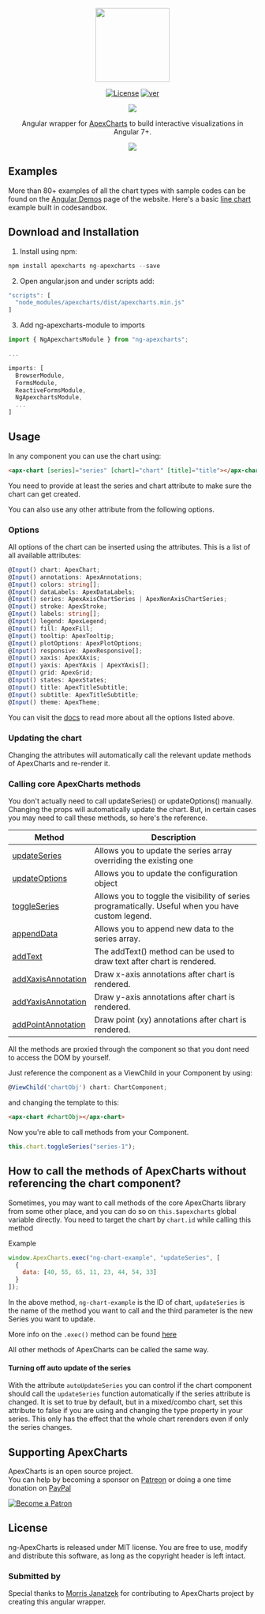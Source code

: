 <p align="center">
  <img src="https://apexcharts.com/media/ng-apexcharts.png" height="150" />
</p>

<p align="center">
  <a href="https://github.com/apexcharts/ng-apexcharts/blob/master/LICENSE"><img src="https://img.shields.io/badge/License-MIT-brightgreen.svg" alt="License"></a>
  <a href="https://www.npmjs.com/package/ng-apexcharts"><img src="https://img.shields.io/npm/v/ng-apexcharts.svg" alt="ver"></a>
</p>

<p align="center">
  <a href="https://twitter.com/intent/tweet?text=ng-ApexCharts%20An%20Angular%20Chart%20library%20built%20on%20ApexCharts.js&url=https://www.apexcharts.com&hashtags=javascript,charts,angular,apexcharts"><img src="https://img.shields.io/twitter/url/http/shields.io.svg?style=social"> </a>
</p>

<p align="center">Angular wrapper for <a href="https://github.com/apexcharts/apexcharts.js">ApexCharts</a> to build interactive visualizations in Angular 7+.</p>

<p align="center"><a href="https://apexcharts.com/angular-chart-demos/"><img src="https://apexcharts.com/media/apexcharts-banner.png"></a></p>

## Examples

More than 80+ examples of all the chart types with sample codes can be found on the <a href="https://apexcharts.com/angular-chart-demos/">Angular Demos</a> page of the website. Here's a basic <a href="https://codesandbox.io/s/apx-line-basic-o2mwb">line chart</a> example built in codesandbox.

## Download and Installation

1. Install using npm:

```ts
npm install apexcharts ng-apexcharts --save
```

2. Open angular.json and under scripts add:

```ts
"scripts": [
  "node_modules/apexcharts/dist/apexcharts.min.js"
]
```

3. Add ng-apexcharts-module to imports
```ts
import { NgApexchartsModule } from "ng-apexcharts";

...

imports: [
  BrowserModule,
  FormsModule,
  ReactiveFormsModule,
  NgApexchartsModule,
  ...
]
```

## Usage

In any component you can use the chart using:

```html
<apx-chart [series]="series" [chart]="chart" [title]="title"></apx-chart>
```

You need to provide at least the series and chart attribute to make sure the
chart can get created.

You can also use any other attribute from the following options.

### Options

All options of the chart can be inserted using the attributes.
This is a list of all available attributes:

```ts
@Input() chart: ApexChart;
@Input() annotations: ApexAnnotations;
@Input() colors: string[];
@Input() dataLabels: ApexDataLabels;
@Input() series: ApexAxisChartSeries | ApexNonAxisChartSeries;
@Input() stroke: ApexStroke;
@Input() labels: string[];
@Input() legend: ApexLegend;
@Input() fill: ApexFill;
@Input() tooltip: ApexTooltip;
@Input() plotOptions: ApexPlotOptions;
@Input() responsive: ApexResponsive[];
@Input() xaxis: ApexXAxis;
@Input() yaxis: ApexYAxis | ApexYAxis[];
@Input() grid: ApexGrid;
@Input() states: ApexStates;
@Input() title: ApexTitleSubtitle;
@Input() subtitle: ApexTitleSubtitle;
@Input() theme: ApexTheme;
```

You can visit the [docs](https://apexcharts.com/docs/) to read more about all the options listed above.

### Updating the chart

Changing the attributes will automatically call the relevant update methods of ApexCharts and re-render it.

### Calling core ApexCharts methods

You don't actually need to call updateSeries() or updateOptions() manually. Changing the props will automatically update the chart. But, in certain cases you may need to call these methods, so here's the reference.

| Method                                                                                   | Description                                                                                        |
| ---------------------------------------------------------------------------------------- | -------------------------------------------------------------------------------------------------- |
| <a href="https://apexcharts.com/docs/methods/#updateSeries">updateSeries</a>             | Allows you to update the series array overriding the existing one                                  |
| <a href="https://apexcharts.com/docs/methods/#updateOptions">updateOptions</a>           | Allows you to update the configuration object                                                      |
| <a href="https://apexcharts.com/docs/methods/#toggleSeries">toggleSeries</a>             | Allows you to toggle the visibility of series programatically. Useful when you have custom legend. |
| <a href="https://apexcharts.com/docs/methods/#appendData">appendData</a>                 | Allows you to append new data to the series array.                                                 |
| <a href="https://apexcharts.com/docs/methods/#addtext">addText</a>                       | The addText() method can be used to draw text after chart is rendered.                             |
| <a href="https://apexcharts.com/docs/methods/#addxaxisannotation">addXaxisAnnotation</a> | Draw x-axis annotations after chart is rendered.                                                   |
| <a href="https://apexcharts.com/docs/methods/#addyaxisannotation">addYaxisAnnotation</a> | Draw y-axis annotations after chart is rendered.                                                   |
| <a href="https://apexcharts.com/docs/methods/#addpointannotation">addPointAnnotation</a> | Draw point (xy) annotations after chart is rendered.                                               |

All the methods are proxied through the component so that you dont need to access the DOM by yourself.

Just reference the component as a ViewChild in your Component by using:

```ts
@ViewChild('chartObj') chart: ChartComponent;
```

and changing the template to this:

```html
<apx-chart #chartObj></apx-chart>
```

Now you're able to call methods from your Component.

```javascript
this.chart.toggleSeries("series-1");
```

## How to call the methods of ApexCharts without referencing the chart component?

Sometimes, you may want to call methods of the core ApexCharts library from some other place, and you can do so on `this.$apexcharts` global variable directly. You need to target the chart by <code>chart.id</code> while calling this method

Example

```js
window.ApexCharts.exec("ng-chart-example", "updateSeries", [
  {
    data: [40, 55, 65, 11, 23, 44, 54, 33]
  }
]);
```

In the above method, `ng-chart-example` is the ID of chart, `updateSeries` is the name of the method you want to call and the third parameter is the new Series you want to update.

More info on the `.exec()` method can be found <a href="https://apexcharts.com/docs/methods/#exec">here</a>

All other methods of ApexCharts can be called the same way.

#### Turning off auto update of the series

With the attribute `autoUpdateSeries` you can control if the chart component should call the `updateSeries` function automatically if the series attribute is changed. It is set to true by default, but in a mixed/combo chart, set this attribute to false if you are using and changing the type property in your series. This only has the effect that the whole chart rerenders even if only the series changes.

## Supporting ApexCharts

ApexCharts is an open source project. <br /> You can help by becoming a sponsor on <a href="https://patreon.com/junedchhipa">Patreon</a> or doing a one time donation on <a href="https://paypal.me/junedchhipa">PayPal</a> <br />

<a href="https://patreon.com/junedchhipa"><img src="https://c5.patreon.com/external/logo/become_a_patron_button.png" alt="Become a Patron" /> </a>

## License

ng-ApexCharts is released under MIT license. You are free to use, modify and distribute this software, as long as the copyright header is left intact.

### Submitted by

Special thanks to [Morris Janatzek](http://morrisj.net) for contributing to ApexCharts project by creating this angular wrapper.

